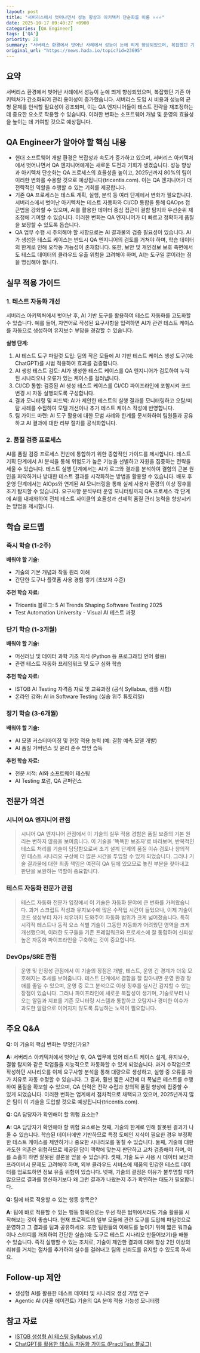 ```yaml
---
layout: post
title: "서버리스에서 벗어나면서 성능 향상과 아키텍처 단순화를 이룸 ⭐⭐⭐"
date: 2025-10-17 09:40:27 +0900
categories: [QA Engineer]
tags: ['QA']
priority: 20
summary: "서버리스 환경에서 벗어난 사례에서 성능이 눈에 띄게 향상되었으며, 복잡했던 기존 아키텍처가 간소화되어 관리 용이성이 증가했습니다. 서버리스 도입 시 비용과 성능의 균형 문제를 인식할 필요성이 강조되며, 이는 QA 엔지니어들이 테스트 전략을 재조정하는 데 중요한 요소로 작용할 수 있습니다. 이러한 변화는 소프트웨어 개발 및 운영의 효율성을 높이는 데 기여할 것으로 예상됩니다."
original_url: "https://news.hada.io/topic?id=23695"
---
```


## 요약

서버리스 환경에서 벗어난 사례에서 성능이 눈에 띄게 향상되었으며, 복잡했던 기존 아키텍처가 간소화되어 관리 용이성이 증가했습니다. 서버리스 도입 시 비용과 성능의 균형 문제를 인식할 필요성이 강조되며, 이는 QA 엔지니어들이 테스트 전략을 재조정하는 데 중요한 요소로 작용할 수 있습니다. 이러한 변화는 소프트웨어 개발 및 운영의 효율성을 높이는 데 기여할 것으로 예상됩니다.

## QA Engineer가 알아야 할 핵심 내용

- 현대 소프트웨어 개발 환경은 복잡성과 속도가 증가하고 있으며, 서버리스 아키텍처에서 벗어나면서 QA 엔지니어에게는 새로운 도전과 기회가 생겼습니다. 성능 향상과 아키텍처 단순화는 QA 프로세스의 효율성을 높이고, 2025년까지 80%의 팀이 이러한 변화를 수용할 것으로 예상됩니다(tricentis.com). 이는 QA 엔지니어가 더 전략적인 역할을 수행할 수 있는 기회를 제공합니다.
- 기존 QA 프로세스는 테스트 계획, 실행, 분석 등 여러 단계에서 변화가 필요합니다. 서버리스에서 벗어난 아키텍처는 테스트 자동화와 CI/CD 통합을 통해 QAOps 접근법을 강화할 수 있으며, AI를 활용한 데이터 중심 접근이 결함 탐지와 우선순위 재조정에 기여할 수 있습니다. 이러한 변화는 QA 엔지니어가 더 빠르고 정확하게 품질을 보장할 수 있도록 돕습니다.
- QA 업무 수행 시 주의해야 할 사항으로는 AI 결과물의 검증 필요성이 있습니다. AI가 생성한 테스트 케이스는 반드시 QA 엔지니어의 검토를 거쳐야 하며, 학습 데이터의 한계로 인해 오작동 가능성이 존재합니다. 또한, 보안 및 개인정보 보호 측면에서도 테스트 데이터의 클라우드 유출 위험을 고려해야 하며, AI는 도구일 뿐이라는 점을 명심해야 합니다.

## 실무 적용 가이드

### 1. 테스트 자동화 개선

서버리스 아키텍처에서 벗어난 후, AI 기반 도구를 활용하여 테스트 자동화를 고도화할 수 있습니다. 예를 들어, 자연어로 작성된 요구사항을 입력하면 AI가 관련 테스트 케이스를 자동으로 생성하여 유지보수 부담을 경감할 수 있습니다.

**실행 단계:**

1. AI 테스트 도구 파일럿 도입: 팀의 작은 모듈에 AI 기반 테스트 케이스 생성 도구(예: ChatGPT)를 시범 적용하여 효과를 검증합니다.
2. AI 생성 테스트 검토: AI가 생성한 테스트 케이스를 QA 엔지니어가 검토하여 누락된 시나리오나 오류가 있는 케이스를 걸러냅니다.
3. CI/CD 통합: 검증된 AI 생성 테스트 케이스를 CI/CD 파이프라인에 포함시켜 코드 변경 시 자동 실행되도록 구성합니다.
4. 결과 모니터링 및 피드백: AI가 제안한 테스트의 실행 결과를 모니터링하고
오탐/미탐 사례를 수집하여 모델 개선이나 추가 테스트 케이스 작성에 반영합니다.
5. 팀 가이드 마련: AI 도구 활용에 대한 모범 사례와 한계를 문서화하여 팀원들과 공유하고
AI 결과에 대한 리뷰 절차를 공식화합니다.

### 2. 품질 검증 프로세스

AI를 품질 검증 프로세스 전반에 통합하기 위한 종합적인 가이드를 제시합니다. 테스트 기획 단계에서 AI 분석을 통해 위험도가 높은 기능을 선별하고 자원을 집중하는 전략을 세울 수 있습니다. 테스트 실행 단계에서는 AI가 로그와 결과를 분석하여 결함의 근본 원인을 파악하거나 방대한 테스트 결과를 시각화하는 방법을 활용할 수 있습니다. 배포 후 운영 단계에서는 AIOps와 연계된 AI 모니터링을 통해 실제 사용자 환경의 이상 징후를 조기 탐지할 수 있습니다. 요구사항 분석부터 운영 모니터링까지 QA 프로세스 각 단계에 AI를 내재화하여 전체 테스트 사이클의 효율성과 선제적 품질 관리 능력을 향상시키는 방법을 제시합니다.

## 학습 로드맵

### 즉시 학습 (1-2주)

**배워야 할 기술:**
- 기술의 기본 개념과 작동 원리 이해
- 간단한 도구나 플랫폼 사용 경험 쌓기 (초보자 수준)

**추천 학습 자료:**
- Tricentis 블로그: 5 AI Trends Shaping Software Testing 2025
- Test Automation University - Visual AI 테스트 과정

### 단기 학습 (1-3개월)

**배워야 할 기술:**
- 머신러닝 및 데이터 과학 기초 지식 (Python 등 프로그래밍 언어 활용)
- 관련 테스트 자동화 프레임워크 및 도구 심화 학습

**추천 학습 자료:**
- ISTQB AI Testing 자격증 자료 및 교육과정 (공식 Syllabus, 샘플 시험)
- 온라인 강좌: AI in Software Testing (실습 위주 튜토리얼)

### 장기 학습 (3-6개월)

**배워야 할 기술:**
- AI 모델 커스터마이징 및 현장 적용 능력 (예: 결함 예측 모델 개발)
- AI 품질 거버넌스 및 윤리 준수 방안 습득

**추천 학습 자료:**
- 전문 서적: AI와 소프트웨어 테스팅
- AI Testing 포럼, QA 콘퍼런스

## 전문가 의견

### 시니어 QA 엔지니어 관점

> 시니어 QA 엔지니어 관점에서 이 기술의 실무 적용 경험은 품질 보증의 기본 원리는 변하지 않음을 보여줍니다. 이 기술을 '똑똑한 보조자'로 바라보며, 반복적인 테스트 처리를 기술이 담당함으로써 초기 설계 단계의 품질 이슈 검토나 창의적인 테스트 시나리오 구상에 더 많은 시간을 투입할 수 있게 되었습니다. 그러나 기술 결과물에 대한 최종 책임은 여전히 QA 팀에 있으므로 놓친 부분을 찾아내고 판단을 보완하는 역할이 중요합니다.

### 테스트 자동화 전문가 관점

> 테스트 자동화 전문가 입장에서 이 기술은 자동화 분야에 큰 변화를 가져왔습니다. 과거 스크립트 작성과 유지보수에 많은 수작업 시간이 들었으나, 이제 기술이 코드 생성부터 자가 치유까지 도와주어 자동화 범위가 크게 넓어졌습니다. 특히 시각적 테스트나 동적 요소 식별 기술이 그동안 자동화가 어려웠던 영역을 크게 개선했으며, 이러한 도구들을 기존 프레임워크와 프로세스에 잘 통합하여 신뢰성 높은 자동화 파이프라인을 구축하는 것이 중요합니다.

### DevOps/SRE 관점

> 운영 및 안정성 관점에서 이 기술의 장점은 개발, 테스트, 운영 간 경계가 더욱 모호해지는 추세를 보여줍니다. 테스트 단계에서 결함을 잘 잡아내면 운영 환경 장애를 줄일 수 있으며, 운영 중 로그 분석으로 이상 징후를 실시간 감지할 수 있는 장점이 있습니다. 그러나 파이프라인에 새로운 복잡성이 생기며, 기술로부터 나오는 알림과 지표를 기존 모니터링 시스템과 통합하고 오탐지나 경미한 이슈가 과도한 알람으로 이어지지 않도록 튜닝하는 노력이 필요합니다.

## 주요 Q&A

**Q:** 이 기술의 핵심 변화는 무엇인가요?

**A:** 서버리스 아키텍처에서 벗어난 후, QA 업무에 있어 테스트 케이스 설계, 유지보수, 결함 탐지와 같은 작업들을 지능적으로 자동화할 수 있게 되었습니다. 과거 수작업으로 작성하던 시나리오를 이제 요구사항 분석을 통해 대량으로 생성하고, 실행 중 오류를 자가 치유로 자동 수정할 수 있습니다. 그 결과, 훨씬 짧은 시간에 더 폭넓은 테스트를 수행하여 품질을 확보할 수 있으며, QA 인력은 전략 수립과 창의적 품질 향상에 집중할 수 있게 되었습니다. 이러한 변화는 업계에서 점차적으로 채택되고 있으며, 2025년까지 많은 팀이 이 기술을 도입할 것으로 예상됩니다(tricentis.com).

**Q:** QA 담당자가 확인해야 할 위험 요소는?

**A:** QA 담당자가 확인해야 할 위험 요소로는 첫째, 기술의 한계로 인해 잘못된 결과가 나올 수 있습니다. 학습된 데이터에만 기반하므로 특정 도메인 지식이 필요한 경우 부정확한 테스트 케이스를 제안하거나 중요한 시나리오를 놓칠 수 있습니다. 둘째, 기술에 대한 과도한 의존은 위험하므로 제공된 답이 맥락에 맞는지 판단하고 교차 검증해야 하며, 이를 소홀히 하면 잘못된 결론을 얻을 수 있습니다. 셋째, 기술 도구 사용 시 데이터 보안과 프라이버시 문제도 고려해야 하며, 외부 클라우드 서비스에 제품의 민감한 테스트 데이터를 업로드하면 정보 유출 위험이 있습니다. 넷째, 기술의 결정은 이유가 불투명할 때가 많으므로 결과를 맹신하기보다 왜 그런 결과가 나왔는지 추가 확인하는 태도가 필요합니다.

**Q:** 팀에 바로 적용할 수 있는 행동 항목은?

**A:** 팀에 바로 적용할 수 있는 행동 항목으로는 우선 작은 범위에서라도 기술 활용을 시작해보는 것이 좋습니다. 현재 프로젝트의 일부 모듈에 관련 도구를 도입해 파일럿으로 운영하고 그 결과를 팀과 공유하세요. 또한 팀원들의 이해도를 높이기 위해 짧은 워크숍이나 스터디를 개최하여 간단한 실습(예: 도구로 테스트 시나리오 만들어보기)을 해볼 수 있습니다. 즉각 실행할 수 있는 조치로, 기술이 제안한 결과에 대해 항상 2인 이상의 리뷰를 거치는 절차를 추가하여 실수를 걸러내고 팀의 신뢰도를 유지할 수 있도록 하세요.

## Follow-up 제안

- 생성형 AI를 활용한 테스트 데이터 및 시나리오 생성 기법 연구
- Agentic AI (자율 에이전트) 기술의 QA 분야 적용 가능성 모니터링

## 참고 자료

- [ISTQB 생성형 AI 테스팅 Syllabus v1.0](https://www.istqb.org/downloads/category/2-advanced-level-documents.html)
- [ChatGPT를 활용한 테스트 자동화 가이드 (PractiTest 블로그)](https://www.practitest.com/resource-center/blog/chatgpt-prompts-for-software-testing/)
